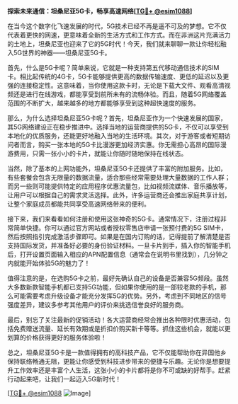 **探索未来通信：坦桑尼亚5G卡，畅享高速网络[[TG💪+ @esim1088](https://t.me/s/esim1088)]**

在当今这个数字化飞速发展的时代，5G技术已经不再是遥不可及的梦想。它不仅代表着更快的网速，更意味着全新的生活方式和工作方式。而在非洲这片充满活力的土地上，坦桑尼亚也迎来了它的5G时代！今天，我们就来聊聊一款让你轻松融入5G世界的神器——坦桑尼亚5G卡。

首先，什么是5G卡呢？简单来说，它就是一种支持第五代移动通信技术的SIM卡。相比起传统的4G卡，5G卡能够提供更高的数据传输速度、更低的延迟以及更强的连接稳定性。这意味着，当你使用这款卡时，无论是下载大文件、观看高清视频还是进行在线游戏，都能享受到前所未有的流畅体验。而且，随着5G网络覆盖范围的不断扩大，越来越多的地方都能够享受到这种超快速度的服务。

那么，为什么选择坦桑尼亚5G卡呢？首先，坦桑尼亚作为一个快速发展的国家，其5G网络建设正在稳步推进中。选择当地的运营商提供的5G卡，不仅可以享受到本地化的优质服务，还能更好地融入当地的生活环境。其次，对于游客或者短期访问者而言，购买一张本地的5G卡比漫游更加经济实惠。你无需担心高昂的国际漫游费用，只需一张小小的卡片，就能让你随时随地保持在线状态。

当然，除了基本的上网功能外，坦桑尼亚5G卡还提供了丰富的附加服务。比如，有些套餐会包含无限量的数据流量，适合那些经常需要处理大量数据的工作人群；而另一些则可能提供特定的应用程序优惠流量包，比如视频流媒体、音乐播放等，让用户可以根据自己的需求灵活选择。此外，许多运营商还会推出家庭共享计划，让整个家庭成员都能共同享受高速网络带来的便利。

接下来，我们来看看如何注册和使用这张神奇的5G卡。通常情况下，注册过程非常简单快捷。你可以通过官方网站或者授权零售店申请一张预付费的5G SIM卡，然后按照指引完成激活步骤即可。如果是在国内订购的话，记得提前了解清楚是否支持国际发货，并准备好必要的身份验证材料。一旦卡片到手，插入你的智能手机后，打开设置页面输入相应的APN配置信息（通常会在说明书里找到），几分钟之内就能开始体验5G的魅力了！

值得注意的是，在选购5G卡之前，最好先确认自己的设备是否兼容5G频段。虽然大多数新款智能手机都已支持5G功能，但如果你使用的是一部较老款的手机，那么可能需要考虑升级设备才能充分发挥5G的优势。另外，考虑到不同地区的信号强度差异，建议多参考其他用户的评价来挑选信誉良好的服务商。

最后，别忘了关注最新的促销活动！各大运营商经常会推出各种限时优惠活动，包括免费赠送流量、延长有效期或是折扣价购买新卡等等。抓住这些机会，就能以更划算的价格获得更好的服务体验啦！

总之，坦桑尼亚5G卡是一款值得拥有的高科技产品，它不仅能帮助你在异国他乡保持联络畅通无阻，更能让你感受到科技进步带来的便捷与乐趣。无论你是想要提升工作效率还是丰富个人生活，这张小小的卡片都将是你不可或缺的好帮手。赶紧行动起来吧，让我们一起迈入5G新时代！

[[TG💪+ @esim1088](https://t.me/s/esim1088) ![Image](https://i.postimg.cc/4NQfJmqS/Snipaste-2025-05-13-00-14-12.png)]